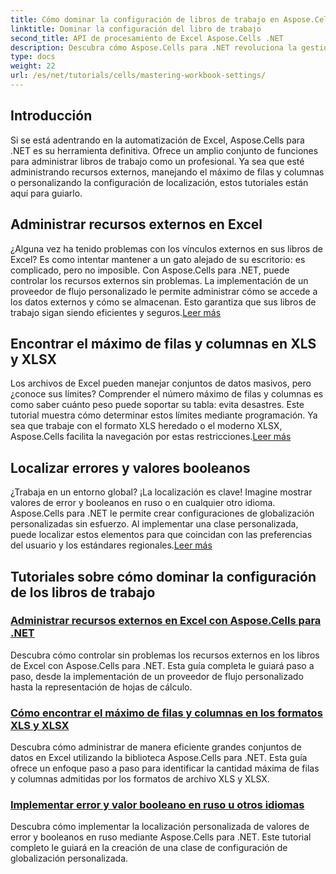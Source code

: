 ```yaml
---
title: Cómo dominar la configuración de libros de trabajo en Aspose.Cells para .NET
linktitle: Dominar la configuración del libro de trabajo
second_title: API de procesamiento de Excel Aspose.Cells .NET
description: Descubra cómo Aspose.Cells para .NET revoluciona la gestión de Excel. Los tutoriales cubren en profundidad la localización, la gestión de conjuntos de datos, los recursos externos y la configuración de libros de trabajo.
type: docs
weight: 22
url: /es/net/tutorials/cells/mastering-workbook-settings/
---
```


## Introducción

Si se está adentrando en la automatización de Excel, Aspose.Cells para .NET es su herramienta definitiva. Ofrece un amplio conjunto de funciones para administrar libros de trabajo como un profesional. Ya sea que esté administrando recursos externos, manejando el máximo de filas y columnas o personalizando la configuración de localización, estos tutoriales están aquí para guiarlo.

## Administrar recursos externos en Excel

¿Alguna vez ha tenido problemas con los vínculos externos en sus libros de Excel? Es como intentar mantener a un gato alejado de su escritorio: es complicado, pero no imposible. Con Aspose.Cells para .NET, puede controlar los recursos externos sin problemas. La implementación de un proveedor de flujo personalizado le permite administrar cómo se accede a los datos externos y cómo se almacenan. Esto garantiza que sus libros de trabajo sigan siendo eficientes y seguros.[Leer más](./manage-external-resources-in-excel/)

## Encontrar el máximo de filas y columnas en XLS y XLSX

 Los archivos de Excel pueden manejar conjuntos de datos masivos, pero ¿conoce sus límites? Comprender el número máximo de filas y columnas es como saber cuánto peso puede soportar su tabla: evita desastres. Este tutorial muestra cómo determinar estos límites mediante programación. Ya sea que trabaje con el formato XLS heredado o el moderno XLSX, Aspose.Cells facilita la navegación por estas restricciones.[Leer más](./find-maximum-rows-and-columns/)

## Localizar errores y valores booleanos

¿Trabaja en un entorno global? ¡La localización es clave! Imagine mostrar valores de error y booleanos en ruso o en cualquier otro idioma. Aspose.Cells para .NET le permite crear configuraciones de globalización personalizadas sin esfuerzo. Al implementar una clase personalizada, puede localizar estos elementos para que coincidan con las preferencias del usuario y los estándares regionales.[Leer más](./implement-error-and-boolean-value-in-russian-languages/)

## Tutoriales sobre cómo dominar la configuración de los libros de trabajo
### [Administrar recursos externos en Excel con Aspose.Cells para .NET](./manage-external-resources-in-excel/)
Descubra cómo controlar sin problemas los recursos externos en los libros de Excel con Aspose.Cells para .NET. Esta guía completa le guiará paso a paso, desde la implementación de un proveedor de flujo personalizado hasta la representación de hojas de cálculo.
### [Cómo encontrar el máximo de filas y columnas en los formatos XLS y XLSX](./find-maximum-rows-and-columns/)
Descubra cómo administrar de manera eficiente grandes conjuntos de datos en Excel utilizando la biblioteca Aspose.Cells para .NET. Esta guía ofrece un enfoque paso a paso para identificar la cantidad máxima de filas y columnas admitidas por los formatos de archivo XLS y XLSX.
### [Implementar error y valor booleano en ruso u otros idiomas](./implement-error-and-boolean-value-in-russian-languages/)
Descubra cómo implementar la localización personalizada de valores de error y booleanos en ruso mediante Aspose.Cells para .NET. Este tutorial completo le guiará en la creación de una clase de configuración de globalización personalizada.